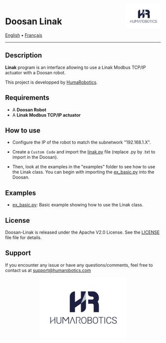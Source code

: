 <a href="https://www.humarobotics.com/">
    <img src="./images/Logo_HR_bleu.png" alt="HumaRobotics logo" title="HumaRobotics" align="right" height="80" />
</a>

# Doosan Linak

<p align="left">
  <a href="./README.md">English</a> •
  <a href="docs/README-fr.md">Français</a>
</p>

--------------

## Description

**Linak** program is an interface allowing to use a Linak Modbus TCP/IP actuator with a Doosan robot.

This project is developped by [HumaRobotics](https://www.humarobotics.com/).

## Requirements
- A **Doosan Robot**
- A **Linak Modbus TCP/IP actuator**

## How to use

- Configure the IP of the robot to match the subnetwork "192.168.1.X".

- Create a `Custom Code` and import the [linak.py](./linak.py) file (replace .py by .txt to import in the Doosan).

- Then, look at the examples in the "examples" folder to see how to use the Linak class. You can begin with importing the [ex_basic.py](./examples/ex_basic.py) into the Doosan.

## Examples

- [ex_basic.py](./examples/ex_basic.py): Basic example showing how to use the Linak class.

## License

Doosan-Linak is released under the Apache V2.0 License. See the [LICENSE](./LICENSE) file file for details.

## Support

If you encounter any issue or have any questions/comments, feel free to contact us at support@humarobotics.com

<div align = "center" >
<img src="./images/Logo_HR_bleu.png" alt="HumaRobotics logo" title="HumaRobotics" height="200" />
</div>